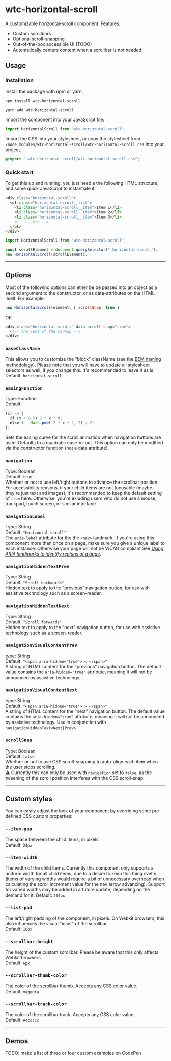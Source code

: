 # wtc-horizontal-scroll

A customizable horizontal-scroll component.
Features:

- Custom scrollbars
- Optional scroll-snapping
- Out-of-the-box accessible UI (TODO)
- Automatically centers content when a scrollbar is not needed

## Usage

### Installation

Install the package with npm or yarn:

```sh
npm install wtc-horizontal-scroll
```

```sh
yarn add wtc-horizontal-scroll
```

Import the component into your JavaScript file:

```js
import HorizontalScroll from "wtc-horizontal-scroll";
```

Import the CSS into your stylesheet, or copy the stylesheet from `/node_modules/wtc-horizontal-scroll/wtc-horizontal-scroll.css` into your project.

```scss
@import "~wtc-horizontal-scroll/wtc-horizontal-scroll.css";
```

### Quick start

To get this up and running, you just need a the following HTML structure, and some quick JavaScript to instantiate it.

```html
<div class="horizontal-scroll">
  <ul class="horizontal-scroll__list">
    <li class="horizontal-scroll__item">Item 1</li>
    <li class="horizontal-scroll__item">Item 2</li>
    <li class="horizontal-scroll__item">Item 3</li>
    <!-- ...etc -->
  </ul>
</div>
```

```js
import HorizontalScroll from "wtc-horizontal-scroll";

const scrollElement = document.querySelector(".horizontal-scroll");
new HorizontalScroll(scrollElement);
```

---

## Options

Most of the following options can ether be be passed into an object as a second argument to the constructor, or as data-attributes on the HTML itself. For example:

```js
new HorizontalScroll(element, { scrollSnap: true }
```

OR

```html
<div class="horizontal-scroll" data-scroll-snap="true">
  <!-- the rest of the markup -->
</div>
```

### `baseClassName`

This allows you to customize the "block" className (see the [BEM naming methodology](http://getbem.com/introduction/)). Please note that you will have to update all stylesheet selectors as well, if you change this. It's recommended to leave it as is.  
Default: `horizontal-scroll`

### `easingFunction`

Type: Function  
Default:

```js
(x) => {
  if (x < 0.5) 2 * x * x;
  else 1 - Math.pow(-2 * x + 2, 2) / 2;
};
```

Sets the easing curve for the scroll animation when navigation buttons are used. Defaults to a quadratic ease-in-out. This option can only be modified via the constructor function (not a data attribute).

### `navigation`

Type: Boolean  
Default: `true`  
Whether or not to use left/right buttons to advance the scrollbar position. For accessibility reasons, if your child items are not focusable (maybe they're just text and images), it's recommended to keep the default setting of `true` here. Otherwise, you're exluding users who do not use a mouse, trackpad, touch screen, or similar interface.

### `navigationLabel`

Type: String  
Default: `"Horizontal scroll"`  
The `aria-label` attribute for the the `<nav>` landmark. If you're using this component more than once on a page, make sure you give a unique label to each instance. Otherwise your page will not be WCAG compliant See [_Using ARIA landmarks to identify regions of a page_](https://www.w3.org/TR/WCAG20-TECHS/ARIA11.html).

### `navigationHiddenTextPrev`

Type: String  
Default: `"Scroll backwards"`  
Hidden text to apply to the "previous" navigation button, for use with assistive technology such as a screen-reader.

### `navigationHiddenTextNext`

Type: String  
Default: `"Scroll forwards"`  
Hidden text to apply to the "next" navigation button, for use with assistive technology such as a screen-reader.

### `navigationVisualContentPrev`

type: String  
Default: `"<span aria-hidden="true"> < </span>"`  
A string of HTML content for the "previous" navigation button. The default value contains the `aria-hidden="true"` attribute, meaning it will not be announced by assistive technology.

### `navigationVisualContentNext`

type: String  
Default: `"<span aria-hidden="true"> > </span>"`  
A string of HTML content for the "next" navigation button. The default value contains the `aria-hidden="true"` attribute, meaning it will not be announced by assistive technology. Use in conjunction with `navigationHiddenText<Next|Prev>`.

### `scrollSnap`

Type: Boolean  
Default: `false`  
Whether or not to use CSS scroll-snapping to auto-align each item when the user stops scrolling.  
⚠️ Currently this can only be used with `navigation` set to `false`, as the tweening of the scroll position interferes with the CSS scroll-snap.

---

## Custom styles

You can easily adjust the look of your component by overriding some pre-defined CSS custom properties:

### `--item-gap`

The space between the child items, in pixels.  
Default: `24px`

### `--item-width`

The width of the child items. Currently this component only supports a uniform width for all child items, due to a desire to keep this thing svelte (items of varying widths would require a bit of unnecessary overhead when calculating the scroll increment value for the nav arrow advancing). Support for varied widths may be added in a future update, depending on the demand for it.
Default: `300px`

### `--list-pad`

The left/right padding of the component, in pixels. On Webkit browsers, this also influences the visual "inset" of the scrollbar.  
Default: `16px`

### `--scrollbar-height`

The height of the custom scrollbar. Please be aware that this only affects Webkit browsers.  
Default: `6px`

### `--scrollbar-thumb-color`

The color of the scrollbar thumb. Accepts any CSS color value.  
Default: `magenta`

### `--scrollbar-track-color`

The color of the scrollbar track. Accepts any CSS color value.  
Default: `#cccccc`

---

## Demos

TODO: make a list of three or four custom examples on CodePen
